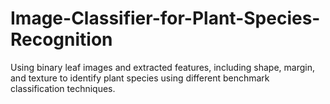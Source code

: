 # Image-Classifier-for-Plant-Species-Recognition
Using binary leaf images and extracted features, including shape, margin, and texture to  identify plant species using different benchmark classification techniques.
